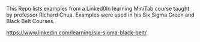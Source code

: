This Repo lists examples from a Linked0In learning MiniTab course taught by professor Richard Chua.
Examples were used in his Six Sigma Green and Black Belt Courses.

https://www.linkedin.com/learning/six-sigma-black-belt/